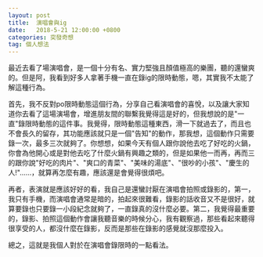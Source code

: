 ```yaml
---
layout: post
title:  演唱會與ig
date:   2018-5-21 12:00:00 +0800
categories: 突發奇想
tag: 個人想法
---
```



最近去看了場演唱會，是一個十分有名、實力堅強且顏值極高的樂團，聽的還蠻爽的。但是阿，我看到好多人拿著手機一直在錄ig的限時動態，嗯，其實我不太能了解這種行為。

首先，我不反對po限時動態這個行為，分享自己看演唱會的喜悅，以及讓大家知道你去看了這場演場會，增進朋友間的聯繫我覺得這是好的，但我想說的是"一直"錄限時動態的這件事。我覺得，限時動態這種東西，滑一下就過去了，而且也不會長久的留存，其功能應該就只是一個"告知"的動作，那我想，這個動作只需要錄一次，最多三次就夠了。你想想，如果今天有個人跟你說他去吃了好吃的火鍋，你會為他開心或是對他去吃了什麼火鍋有興趣之類的，但是如果他一而再，再而三的跟你說"好吃的肉片"、"爽口的青菜"、"美味的湯底"、"很吵的小孩"、"慶生的人!"......，就算再怎麼有趣，應該還是會覺得很煩吧。

再者，表演就是應該好好的看，我自己是還蠻討厭在演唱會拍照或錄影的，第一，我只有手機，而演唱會通常是暗的，拍起來很難看，錄影的話收音又不是很好，就算要錄也只要錄一小段紀念就夠了，一直錄真的沒什麼必要。第二，我覺得最重要的，錄影、拍照這個動作會讓我聽音樂的時候分心，我有觀察過，那些看起來聽得很享受的人，都沒什麼在錄影，反而是那些在錄影的感覺就沒那麼投入。

總之，這就是我個人對於在演唱會錄限時的一點看法。